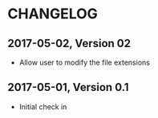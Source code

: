 CHANGELOG
=========

2017-05-02, Version 02
----------------------

* Allow user to modify the file extensions

2017-05-01, Version 0.1
-----------------------

* Initial check in
